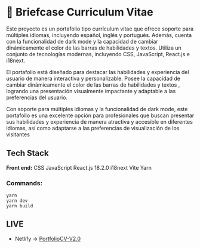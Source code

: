 # 💼 Briefcase Curriculum Vitae
Este proyecto es un portafolio tipo currículum vitae que ofrece soporte para múltiples idiomas, incluyendo español, inglés y portugués. Además, cuenta con la funcionalidad de dark mode y la capacidad de cambiar dinámicamente el color de las barras de habilidades y textos. Utiliza un conjunto de tecnologías modernas, incluyendo CSS, JavaScript, React.js e i18next.

El portafolio está diseñado para destacar las habilidades y experiencia del usuario de manera interactiva y personalizable.
Posee la capacidad de cambiar dinámicamente el color de las barras de habilidades y textos , logrando una presentación visualmente impactante y adaptable a las preferencias del usuario.

Con soporte para múltiples idiomas y la funcionalidad de dark mode, este portafolio es una excelente opción para profesionales que buscan presentar sus habilidades y experiencia de manera atractiva y accesible en diferentes idiomas, así como adaptarse a las preferencias de visualización de los visitantes

## Tech Stack

**Front end:** CSS JavaScript React.js 18.2.0  i18next Vite Yarn


### Commands:
```
yarn 
yarn dev
yarn build
```

## LIVE
- Netlify -> [
PortfolioCV-V2.0](https://portfoliocv-leandropiazza.netlify.app/)
